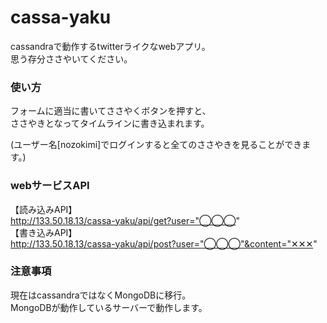 # cassa-yaku
cassandraで動作するtwitterライクなwebアプリ。  
思う存分ささやいてください。

### 使い方
フォームに適当に書いてささやくボタンを押すと、  
ささやきとなってタイムラインに書き込まれます。
  
(ユーザー名[nozokimi]でログインすると全てのささやきを見ることができます。)　　

### webサービスAPI
【読み込みAPI】  
http://133.50.18.13/cassa-yaku/api/get?user="◯◯◯"  
【書き込みAPI】  
http://133.50.18.13/cassa-yaku/api/post?user="◯◯◯"&content="✕✕✕"  

### 注意事項
現在はcassandraではなくMongoDBに移行。  
MongoDBが動作しているサーバーで動作します。
